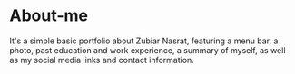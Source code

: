 # About-me
It's a simple basic portfolio about Zubiar Nasrat, featuring a menu bar, a photo, past education and work experience, a summary of myself, as well as my social media links and contact information.
